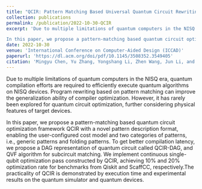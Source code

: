 ```yaml
---
title: "QCIR: Pattern Matching Based Universal Quantum Circuit Rewriting Framework"
collection: publications
permalink: /publication/2022-10-30-QCIR
excerpt: 'Due to multiple limitations of quantum computers in the NISQ era, quantum compilation efforts are required to efficiently execute quantum algorithms on NISQ devices. Program rewriting based on pattern matching can improve the generalization ability of compiler optimization. However, it has rarely been explored for quantum circuit optimization, further considering physical features of target devices.

In this paper, we propose a pattern-matching based quantum circuit optimization framework QCIR with a novel pattern description format, enabling the user-configured cost model and two categories of patterns, i.e., generic patterns and folding patterns. To get better compilation latency, we propose a DAG representation of quantum circuit called QCIR-DAG, and QVF algorithm for subcircuit matching. We implement continuous single-qubit optimization pass constructed by QCIR, achieving 10\% and 20\% optimization rate for benchmarks from Qiskit and ScaffCC, respectively.The practicality of QCIR is demonstrated by execution time and experimental results on the quantum simulator and quantum devices.'
date: 2022-10-30
venue: 'International Conference on Computer-Aided Design (ICCAD)'
paperurl: 'https://dl.acm.org/doi/pdf/10.1145/3508352.3549405'
citation: 'Mingyu Chen, Yu Zhang, Yongshang Li, Zhen Wang, Jun Li, and Xiangyang Li, QCIR: Pattern Matching Based Universal Quantum Circuit Rewriting Framework, in Proceedings of the 41st IEEE/ACM International Conference on Computer-Aided Design, San Diego California: ACM, Oct. 2022.'
---
```


Due to multiple limitations of quantum computers in the NISQ era, quantum compilation efforts are required to efficiently execute quantum algorithms on NISQ devices. Program rewriting based on pattern matching can improve the generalization ability of compiler optimization. However, it has rarely been explored for quantum circuit optimization, further considering physical features of target devices.

In this paper, we propose a pattern-matching based quantum circuit optimization framework QCIR with a novel pattern description format, enabling the user-configured cost model and two categories of patterns, i.e., generic patterns and folding patterns. To get better compilation latency, we propose a DAG representation of quantum circuit called QCIR-DAG, and QVF algorithm for subcircuit matching. We implement continuous single-qubit optimization pass constructed by QCIR, achieving 10\% and 20\% optimization rate for benchmarks from Qiskit and ScaffCC, respectively.The practicality of QCIR is demonstrated by execution time and experimental results on the quantum simulator and quantum devices.